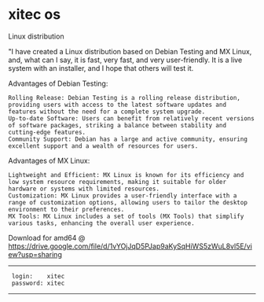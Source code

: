 # xitec os
Linux distribution

"I have created a Linux distribution based on Debian Testing and MX Linux, and, what can I say, it is fast, very fast, and very user-friendly. It is a live system with an installer, and I hope that others will test it.

Advantages of Debian Testing:

    Rolling Release: Debian Testing is a rolling release distribution, providing users with access to the latest software updates and features without the need for a complete system upgrade.
    Up-to-date Software: Users can benefit from relatively recent versions of software packages, striking a balance between stability and cutting-edge features.
    Community Support: Debian has a large and active community, ensuring excellent support and a wealth of resources for users.

Advantages of MX Linux:

    Lightweight and Efficient: MX Linux is known for its efficiency and low system resource requirements, making it suitable for older hardware or systems with limited resources.
    Customization: MX Linux provides a user-friendly interface with a range of customization options, allowing users to tailor the desktop environment to their preferences.
    MX Tools: MX Linux includes a set of tools (MX Tools) that simplify various tasks, enhancing the overall user experience.


Download for amd64 @ https://drive.google.com/file/d/1vYOjJqD5PJap9aKySqHiWS5zWuL8vl5E/view?usp=sharing

----------------------------------------------------
     login:    xitec
     password: xitec
----------------------------------------------------
